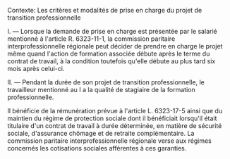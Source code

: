 Contexte: Les critères et modalités de prise en charge du projet de transition professionnelle

I. — Lorsque la demande de prise en charge est présentée par le salarié mentionné à l'article R. 6323-11-1, la commission paritaire interprofessionnelle régionale peut décider de prendre en charge le projet même quand l'action de formation associée débute après le terme du contrat de travail, à la condition toutefois qu'elle débute au plus tard six mois après celui-ci.

II. — Pendant la durée de son projet de transition professionnelle, le travailleur mentionné au I a la qualité de stagiaire de la formation professionnelle.

Il bénéficie de la rémunération prévue à l'article L. 6323-17-5 ainsi que du maintien du régime de protection sociale dont il bénéficiait lorsqu'il était titulaire d'un contrat de travail à durée déterminée, en matière de sécurité sociale, d'assurance chômage et de retraite complémentaire. La commission paritaire interprofessionnelle régionale verse aux régimes concernés les cotisations sociales afférentes à ces garanties.